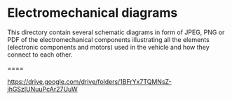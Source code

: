 Electromechanical diagrams
====

This directory contain several schematic diagrams in form of JPEG, PNG or PDF of the electromechanical components illustrating all the elements (electronic components and motors) used in the vehicle and how they connect to each other.

====

https://drive.google.com/drive/folders/1BFrYx7TQMNsZ-jhGSzIUNuuPcAr27UuW
